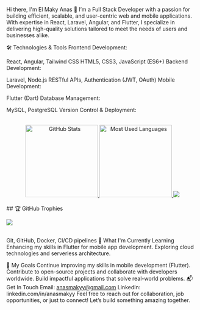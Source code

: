 Hi there, I'm El Maky Anas 👋
I’m a Full Stack Developer with a passion for building efficient, scalable, and user-centric web and mobile applications. With expertise in React, Laravel, Angular, and Flutter, I specialize in delivering high-quality solutions tailored to meet the needs of users and businesses alike.

🛠️ Technologies & Tools
Frontend Development:

React, Angular, Tailwind CSS
HTML5, CSS3, JavaScript (ES6+)
Backend Development:

Laravel, Node.js
RESTful APIs, Authentication (JWT, OAuth)
Mobile Development:

Flutter (Dart)
Database Management:

MySQL, PostgreSQL
Version Control & Deployment:
<div align="center">
  <br>
  <a href="#">
    <img height="190rem" alt="GitHub Stats" src="https://github-readme-stats.vercel.app/api?username=anaselmakyy&show_icons=true&theme=vue-dark&count_private=true&bg_color=0d1117&hide_border=true"/>
  </a>
  <a href="#">
    <img height="190rem" alt="Most Used Languages" src="https://github-readme-stats.vercel.app/api/top-langs/?username=anaselmakyy&langs_count=8&count_private=false&layout=compact&theme=vue-dark&bg_color=0d1117&hide_border=true"/>
  </a>
  <a>
     <img  src="https://github-profile-summary-cards.vercel.app/api/cards/profile-details?username=anaselmakyy&theme=github_dark&show_icons=true" />
  </a>
</div>
<br>
## 🏆 GitHub Trophies

![](https://github-profile-trophy.vercel.app/?username=anaselmakyy&theme=radical&no-frame=false&no-bg=true&margin-w=4)

<br>
Git, GitHub, Docker, CI/CD pipelines
🌱 What I'm Currently Learning
Enhancing my skills in Flutter for mobile app development.
Exploring cloud technologies and serverless architecture.

🎯 My Goals
Continue improving my skills in mobile development (Flutter).
Contribute to open-source projects and collaborate with developers worldwide.
Build impactful applications that solve real-world problems.
📬 Get In Touch
Email: anasmakyy@gmail.com
LinkedIn: linkedin.com/in/anasmakyy
Feel free to reach out for collaboration, job opportunities, or just to connect! Let’s build something amazing together.
